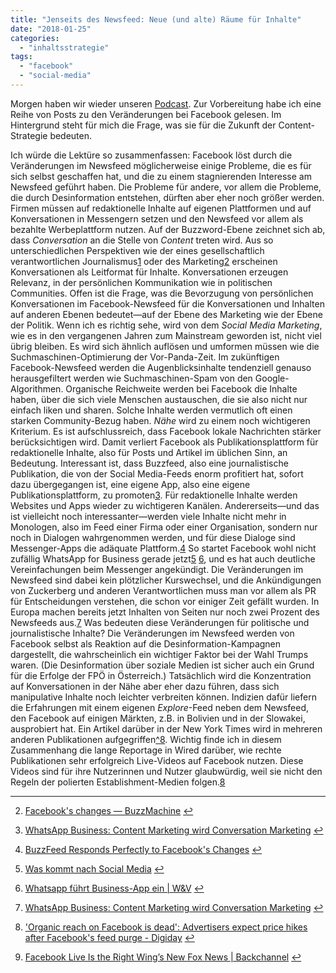 ```yaml
---
title: "Jenseits des Newsfeed: Neue (und alte) Räume für Inhalte"
date: "2018-01-25"
categories: 
  - "inhaltsstrategie"
tags: 
  - "facebook"
  - "social-media"
---
```


Morgen haben wir wieder unseren [Podcast](https://www.youtube.com/channel/UCZhrbsS00cgvbCbHgdYDUXQ?view_as=subscriber). Zur Vorbereitung habe ich eine Reihe von Posts zu den Veränderungen bei Facebook gelesen. Im Hintergrund steht für mich die Frage, was sie für die Zukunft der Content-Strategie bedeuten.

Ich würde die Lektüre so zusammenfassen: Facebook löst durch die Veränderungen im Newsfeed möglicherweise einige Probleme, die es für sich selbst geschaffen hat, und die zu einem stagnierenden Interesse am Newsfeed geführt haben. Die Probleme für andere, vor allem die Probleme, die durch Desinformation entstehen, dürften aber eher noch größer werden. Firmen müssen auf redaktionelle Inhalte auf eigenen Plattformen und auf Konversationen in Messengern setzen und den Newsfeed vor allem als bezahlte Werbeplattform nutzen. Auf der Buzzword-Ebene zeichnet sich ab, dass _Conversation_ an die Stelle von _Content_ treten wird. Aus so unterschiedlichen Perspektiven wie der eines gesellschaftlich verantwortlichen Journalismus[1](#fn-5724-1) oder des Marketing[2](#fn-5724-2) erscheinen Konversationen als Leitformat für Inhalte. Konversationen erzeugen Relevanz, in der persönlichen Kommunikation wie in politischen Communities. Offen ist die Frage, was die Bevorzugung von persönlichen Konversationen im Facebook-Newsfeed für die Konversationen und Inhalten auf anderen Ebenen bedeutet—auf der Ebene des Marketing wie der Ebene der Politik. Wenn ich es richtig sehe, wird von dem _Social Media Marketing_, wie es in den vergangenen Jahren zum Mainstream geworden ist, nicht viel übrig bleiben. Es wird sich ähnlich auflösen und umformen müssen wie die Suchmaschinen-Optimierung der Vor-Panda-Zeit. Im zukünftigen Facebook-Newsfeed werden die Augenblicksinhalte tendenziell genauso herausgefiltert werden wie Suchmaschinen-Spam von den Google-Algorithmen. Organische Reichweite werden bei Facebook die Inhalte haben, über die sich viele Menschen austauschen, die sie also nicht nur einfach liken und sharen. Solche Inhalte werden vermutlich oft einen starken Community-Bezug haben. _Nähe_ wird zu einem noch wichtigeren Kriterium. Es ist aufschlussreich, dass Facebook lokale Nachrichten stärker berücksichtigen wird. Damit verliert Facebook als Publikationsplattform für redaktionelle Inhalte, also für Posts und Artikel im üblichen Sinn, an Bedeutung. Interessant ist, dass Buzzfeed, also eine journalistische Publikation, die von der Social Media-Feeds enorm profitiert hat, sofort dazu übergegangen ist, eine eigene App, also eine eigene Publikationsplattform, zu promoten[3](#fn-5724-3). Für redaktionelle Inhalte werden Websites und Apps wieder zu wichtigeren Kanälen. Andererseits—und das ist vielleicht noch interessanter—werden viele Inhalte nicht mehr in Monologen, also im Feed einer Firma oder einer Organisation, sondern nur noch in Dialogen wahrgenommen werden, und für diese Dialoge sind Messenger-Apps die adäquate Plattform.[4](#fn-5724-4) So startet Facebook wohl nicht zufällig WhatsApp for Business gerade jetzt[5](#fn-5724-5) [6](#fn-5724-6), und es hat auch deutliche Vereinfachungen beim Messenger angekündigt. Die Veränderungen im Newsfeed sind dabei kein plötzlicher Kurswechsel, und die Ankündigungen von Zuckerberg und anderen Verantwortlichen muss man vor allem als PR für Entscheidungen verstehen, die schon vor einiger Zeit gefällt wurden. In Europa machen bereits jetzt Inhalten von Seiten nur noch zwei Prozent des Newsfeeds aus.[7](#fn-5724-7) Was bedeuten diese Veränderungen für politische und journalistische Inhalte? Die Veränderungen im Newsfeed werden von Facebook selbst als Reaktion auf die Desinformation-Kampagnen dargestellt, die wahrscheinlich ein wichtiger Faktor bei der Wahl Trumps waren. (Die Desinformation über soziale Medien ist sicher auch ein Grund für die Erfolge der FPÖ in Österreich.) Tatsächlich wird die Konzentration auf Konversationen in der Nähe aber eher dazu führen, dass sich manipulative Inhalte noch leichter verbreiten können. Indizien dafür liefern die Erfahrungen mit einem eigenen _Explore_\-Feed neben dem Newsfeed, den Facebook auf einigen Märkten, z.B. in Bolivien und in der Slowakei, ausprobiert hat. Ein Artikel darüber in der New York Times wird in mehreren anderen Publikationen aufgegriffen[^8]([What "if anything) do Facebook’s News Feed changes mean for fake news?](http://www.niemanlab.org/2018/01/what-if-anything-do-facebooks-news-feed-changes-mean-for-fake-news/"). Wichtig finde ich in diesem Zusammenhang die lange Reportage in Wired darüber, wie rechte Publikationen sehr erfolgreich Live-Videos auf Facebook nutzen. Diese Videos sind für ihre Nutzerinnen und Nutzer glaubwürdig, weil sie nicht den Regeln der polierten Establishment-Medien folgen.[8](#fn-5724-10)

* * *

2. [Facebook's changes — BuzzMachine](https://buzzmachine.com/2018/01/11/facebooks-changes/) [↩](#fnref-5724-1)

4. [WhatsApp Business: Content Marketing wird Conversation Marketing](https://www.kammannrossi.de/blog/whatsapp-business-content-marketing-wird-endgültig-conversation-marketing) [↩](#fnref-5724-2)

6. [BuzzFeed Responds Perfectly to Facebook's Changes](http://adage.com/article/digital/buzzfeed-s-perfect-response-facebook-s/311936/) [↩](#fnref-5724-3)

8. [Was kommt nach Social Media](https://www.lead-digital.de/messenger-was-kommt-nach-social-media/) [↩](#fnref-5724-4)

10. [Whatsapp führt Business-App ein | W&V](https://www.wuv.de/digital/whatsapp_fuehrt_business_app_ein) [↩](#fnref-5724-5)

12. [WhatsApp Business: Content Marketing wird Conversation Marketing](https://www.kammannrossi.de/blog/whatsapp-business-content-marketing-wird-endgültig-conversation-marketing) [↩](#fnref-5724-6)

14. ['Organic reach on Facebook is dead': Advertisers expect price hikes after Facebook's feed purge - Digiday](https://digiday.com/marketing/organic-reach-facebook-dead-advertisers-will-spend-reach-facebooks-feed-purge/) [↩](#fnref-5724-7)

16. [Facebook Live Is the Right Wing’s New Fox News | Backchannel](https://www.wired.com/2017/01/facebook-live-is-the-right-wings-new-fox-news/) [↩](#fnref-5724-10)

